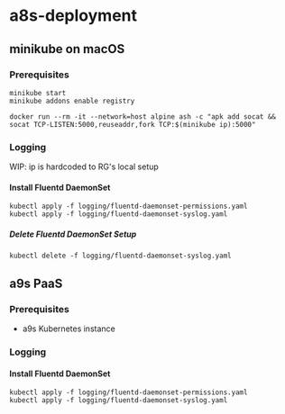 # a8s-deployment

## minikube on macOS

### Prerequisites

```shell
minikube start
minikube addons enable registry

docker run --rm -it --network=host alpine ash -c "apk add socat && socat TCP-LISTEN:5000,reuseaddr,fork TCP:$(minikube ip):5000"
```

### Logging

WIP: ip is hardcoded to RG's local setup

#### Install Fluentd DaemonSet

```shell
kubectl apply -f logging/fluentd-daemonset-permissions.yaml
kubectl apply -f logging/fluentd-daemonset-syslog.yaml
```

##### Delete Fluentd DaemonSet Setup

```shell
kubectl delete -f logging/fluentd-daemonset-syslog.yaml
```

## a9s PaaS

### Prerequisites

- a9s Kubernetes instance

### Logging

#### Install Fluentd DaemonSet

```shell
kubectl apply -f logging/fluentd-daemonset-permissions.yaml
kubectl apply -f logging/fluentd-daemonset-syslog.yaml
```
